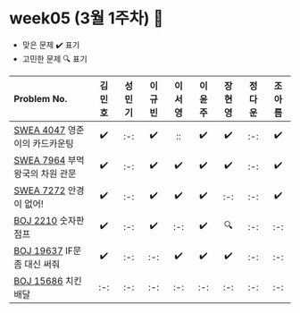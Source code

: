 # week05 (3월 1주차) :pencil:

- 맞은 문제 :heavy_check_mark: 표기
- 고민한 문제 :mag: 표기



|Problem No.|김민호|성민기|이규빈|이서영|이윤주|장현영|정다운|조아름|
|:---------------------------|:-----:|:-----:|:-----:|:-----:|:-----:|:-----:|:-----:|:-----:|
|[SWEA 4047](https://swexpertacademy.com/main/code/problem/problemDetail.do?contestProbId=AWIsY84KEPMDFAWN) 영준이의 카드카운팅|:heavy_check_mark:|:-:|:heavy_check_mark:|::|:heavy_check_mark:|:heavy_check_mark:|:-:|:heavy_check_mark:|
|[SWEA 7964](https://swexpertacademy.com/main/code/problem/problemDetail.do?contestProbId=AWuSgKpqmooDFASy) 부먹왕국의 차원 관문|:heavy_check_mark:|:-:|:heavy_check_mark:|:heavy_check_mark:|:heavy_check_mark:|:heavy_check_mark:|:-:|:heavy_check_mark:|
|[SWEA 7272](https://swexpertacademy.com/main/code/problem/problemDetail.do?contestProbId=AWl0ZQ8qn7UDFAXz) 안경이 없어!|:heavy_check_mark:|:-:|:heavy_check_mark:|:heavy_check_mark:|:heavy_check_mark:|:-:|:-:|:heavy_check_mark:|
|[BOJ 2210](https://www.acmicpc.net/problem/2210) 숫자판 점프|:heavy_check_mark:|:-:|:heavy_check_mark:|:-:|:heavy_check_mark:|:mag:|:-:|:-:|
|[BOJ 19637](https://www.acmicpc.net/problem/19637) IF문 좀 대신 써줘|:heavy_check_mark:|:-:|:-:|:heavy_check_mark:|:heavy_check_mark:|:heavy_check_mark:|:-:|:-:|
|[BOJ 15686](https://www.acmicpc.net/problem/15686) 치킨배달|:-:|:-:|:-:|:-:|:-:|:-:|:-:|:-:|

